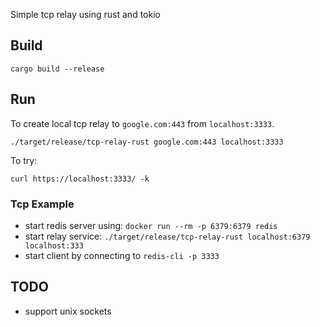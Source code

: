 Simple tcp relay using rust and tokio

## Build

`cargo build --release`

## Run

To create local tcp relay to `google.com:443` from `localhost:3333`. 

`./target/release/tcp-relay-rust google.com:443 localhost:3333`

To try:

    curl https://localhost:3333/ -k

### Tcp Example

- start redis server using: `docker run --rm -p 6379:6379 redis`
- start relay service: `./target/release/tcp-relay-rust localhost:6379 localhost:333`
- start client by connecting to `redis-cli -p 3333`


## TODO
- support unix sockets